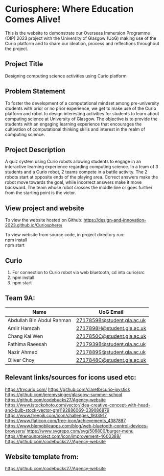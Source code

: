 # Curiosphere: Where Education Comes Alive!

This is the website to demonstrate our Overseas Immersion Programme (OIP) 2023 project with the University of Glasgow (UoG) making use of the Curio platform and to share our ideation, process and reflections throughout the project.

## Project Title
Designing computing science activities using Curio platform

## Problem Statement
To foster the development of a computational mindset among pre-university students with prior or no prior experience, we get to make use of the Curio platform and robot to design interesting activities for students to learn about computing science at University of Glasgow. The objective is to provide the students with an engaging learning experience that encourages the cultivation of computational thinking skills and interest in the realm of computing science.

## Project Description
A quiz system using Curio robots allowing students to engage in an interactive learning experience regarding computing science. In a team of 3 students and a Curio robot, 2 teams compete in a battle activity. The 2 robots start at opposite ends of the playing area. Correct answers make the robot move towards the goal, while incorrect answers make it move backward. The team whose robot crosses the middle line or goes further from the starting point is the victor. 

## View project and website
To view the website hosted on Github: https://design-and-innovation-2023.github.io/Curiosphere/

To view website from source code, in project directory run:  <br />
npm install  <br />
npm start

## Curio
1. For connection to Curio robot via web bluetooth, cd into curio/src
2. npm install
3. npm start

## Team 9A:
| Name  | UoG Email |
| ------------- |------------- |
| Abdullah Bin Abdul Rahman | 2717859B@student.gla.ac.uk |
| Amiir Hamzah | 2717898H@student.gla.ac.uk |
| Chang Kai Wen | 2717850C@student.gla.ac.uk  |
| Fathima Raeesah | 2717939B@student.gla.ac.uk | 
| Nazir Ahmed | 2717889S@student.gla.ac.uk |
| Oliver Choy | 2717848C@student.gla.ac.uk |

## Relevant links/sources for icons used etc:
https://trycurio.com/
https://github.com/claretb/curio-joystick
https://github.com/jeremysinger/glasgow-summer-school
https://github.com/codebucks27/Agency-website
https://www.istockphoto.com/vector/idea-creative-concept-with-head-and-bulb-stock-vector-gm1192886069-339086879
https://www.freepik.com/icon/challenges_1933917
https://www.flaticon.com/free-icon/achievements_4387887
https://www.blemobileapps.com/blog/web-bluetooth-control-devices-browsers/
https://www.svgrepo.com/svg/506800/burger-menu
https://thenounproject.com/icon/improvement-4600388/
https://github.com/codebucks27/Agency-website

## Website template from:
https://github.com/codebucks27/Agency-website
